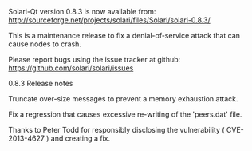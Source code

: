 Solari-Qt version 0.8.3 is now available from:
  http://sourceforge.net/projects/solari/files/Solari/solari-0.8.3/

This is a maintenance release to fix a denial-of-service attack that
can cause nodes to crash.

Please report bugs using the issue tracker at github:
  https://github.com/solari/solari/issues

0.8.3 Release notes

Truncate over-size messages to prevent a memory exhaustion attack.

Fix a regression that causes excessive re-writing of the 'peers.dat' file.


Thanks to Peter Todd for responsibly disclosing the vulnerability
( CVE-2013-4627 ) and creating a fix.

